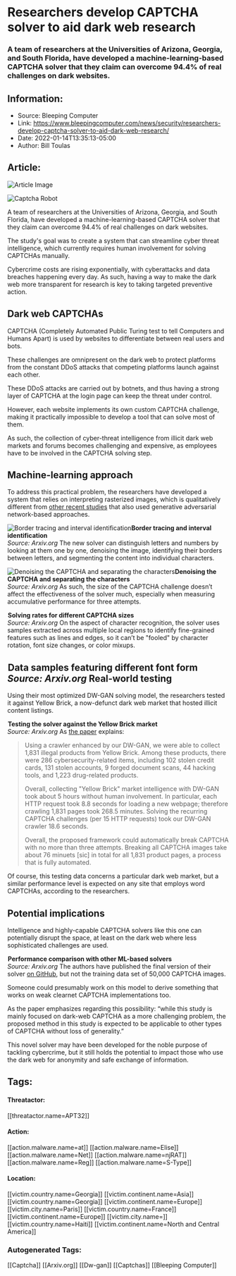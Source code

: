 # Researchers develop CAPTCHA solver to aid dark web research
### A team of researchers at the Universities of Arizona, Georgia, and South Florida, have developed a machine-learning-based CAPTCHA solver that they claim can overcome 94.4% of real challenges on dark websites.

## Information:
+ Source: Bleeping Computer
+ Link: https://www.bleepingcomputer.com/news/security/researchers-develop-captcha-solver-to-aid-dark-web-research/
+ Date: 2022-01-14T13:35:13-05:00
+ Author: Bill Toulas


## Article:
![Article Image](https://www.bleepstatic.com/content/hl-images/2022/01/14/robot-captcha.jpg)

![Captcha Robot](https://www.bleepstatic.com/content/hl-images/2022/01/14/robot-captcha.jpg)


A team of researchers at the Universities of Arizona, Georgia, and South Florida, have developed a machine-learning-based CAPTCHA solver that they claim can overcome 94.4% of real challenges on dark websites.


The study's goal was to create a system that can streamline cyber threat intelligence, which currently requires human involvement for solving CAPTCHAs manually.


Cybercrime costs are rising exponentially, with cyberattacks and data breaches happening every day. As such, having a way to make the dark web more transparent for research is key to taking targeted preventive action.


Dark web CAPTCHAs
-----------------


CAPTCHA (Completely Automated Public Turing test to tell Computers and Humans Apart) is used by websites to differentiate between real users and bots.


These challenges are omnipresent on the dark web to protect platforms from the constant DDoS attacks that competing platforms launch against each other.


These DDoS attacks are carried out by botnets, and thus having a strong layer of CAPTCHA at the login page can keep the threat under control.


However, each website implements its own custom CAPTCHA challenge, making it practically impossible to develop a tool that can solve most of them.


As such, the collection of cyber-threat intelligence from illicit dark web markets and forums becomes challenging and expensive, as employees have to be involved in the CAPTCHA solving step.


Machine-learning approach
-------------------------


To address this practical problem, the researchers have developed a system that relies on interpreting rasterized images, which is qualitatively different from [other recent studies](https://gangw.cs.illinois.edu/class/cs598/papers/ccs18-CAPTCHA.pdf) that also used generative adversarial network-based approaches.



![Border tracing and interval identification](https://www.bleepstatic.com/images/news/u/1220909/Studies/intervals.jpg)**Border tracing and interval identification**  
*Source: Arxiv.org*
The new solver can distinguish letters and numbers by looking at them one by one, denoising the image, identifying their borders between letters, and segmenting the content into individual characters.



![Denoising the CAPTCHA and separating the characters](https://www.bleepstatic.com/images/news/u/1220909/Studies/captcha_segmentation.jpg)**Denoising the CAPTCHA and separating the characters**  
*Source: Arxiv.org*
As such, the size of the CAPTCHA challenge doesn’t affect the effectiveness of the solver much, especially when measuring accumulative performance for three attempts.



![Solving rates on different CAPTCHA sizes](data:image/gif;base64,R0lGODlhAQABAAAAACH5BAEKAAEALAAAAAABAAEAAAICTAEAOw==)**Solving rates for different CAPTCHA sizes**  
*Source: Arxiv.org*
On the aspect of character recognition, the solver uses samples extracted across multiple local regions to identify fine-grained features such as lines and edges, so it can’t be "fooled" by character rotation, font size changes, or color mixups.



![Data samples featuring different font form](data:image/gif;base64,R0lGODlhAQABAAAAACH5BAEKAAEALAAAAAABAAEAAAICTAEAOw==)**Data samples featuring different font form**  
*Source: Arxiv.org*
Real-world testing
------------------


Using their most optimized DW-GAN solving model, the researchers tested it against Yellow Brick, a now-defunct dark web market that hosted illicit content listings.



![Testing the solver against the Yellow Brick market](data:image/gif;base64,R0lGODlhAQABAAAAACH5BAEKAAEALAAAAAABAAEAAAICTAEAOw==)**Testing the solver against the Yellow Brick market**  
*Source: Arxiv.org*
As [the paper](https://arxiv.org/pdf/2201.02799.pdf) explains: 



> 
> Using a crawler enhanced by our DW-GAN, we were able to collect 1,831 illegal products from Yellow Brick. Among these products, there were 286 cybersecurity-related items, including 102 stolen credit cards, 131 stolen accounts, 9 forged document scans, 44 hacking tools, and 1,223 drug-related products.
> 
> 
> Overall, collecting "Yellow Brick" market intelligence with DW-GAN took about 5 hours without human involvement. In particular, each HTTP request took 8.8 seconds for loading a new webpage; therefore crawling 1,831 pages took 268.5 minutes. Solving the recurring CAPTCHA challenges (per 15 HTTP requests) took our DW-GAN crawler 18.6 seconds. 
> 
> 
> Overall, the proposed framework could automatically break CAPTCHA with no more than three attempts. Breaking all CAPTCHA images take about 76 minuets [sic] in total for all 1,831 product pages, a process that is fully automated.
> 
> 
> 


Of course, this testing data concerns a particular dark web market, but a similar performance level is expected on any site that employs word CAPTCHAs, according to the researchers.


Potential implications
----------------------


Intelligence and highly-capable CAPTCHA solvers like this one can potentially disrupt the space, at least on the dark web where less sophisticated challenges are used.



![Performance comparison with other ML-based solvers](data:image/gif;base64,R0lGODlhAQABAAAAACH5BAEKAAEALAAAAAABAAEAAAICTAEAOw==)**Performance comparison with other ML-based solvers**  
*Source: Arxiv.org*
The authors have published the final version of their solver [on GitHub](https://github.com/johnnyzn/DW-GAN), but not the training data set of 50,000 CAPTCHA images.


Someone could presumably work on this model to derive something that works on weak clearnet CAPTCHA implementations too.


As the paper emphasizes regarding this possibility: “while this study is mainly focused on dark-web CAPTCHA as a more challenging problem, the proposed method in this study is expected to be applicable to other types of CAPTCHA without loss of generality.”


This novel solver may have been developed for the noble purpose of tackling cybercrime, but it still holds the potential to impact those who use the dark web for anonymity and safe exchange of information.





## Tags:

#### Threatactor:
[[threatactor.name=APT32]]

#### Action:
[[action.malware.name=at]] [[action.malware.name=Elise]] [[action.malware.name=Net]] [[action.malware.name=njRAT]] [[action.malware.name=Reg]] [[action.malware.name=S-Type]]

#### Location:
[[victim.country.name=Georgia]] [[victim.continent.name=Asia]] [[victim.country.name=Georgia]] [[victim.continent.name=Europe]] [[victim.city.name=Paris]] [[victim.country.name=France]] [[victim.continent.name=Europe]] [[victim.city.name=]] [[victim.country.name=Haiti]] [[victim.continent.name=North and Central America]]

### Autogenerated Tags:
[[Captcha]] [[Arxiv.org]] [[Dw-gan]] [[Captchas]] [[Bleeping Computer]]

